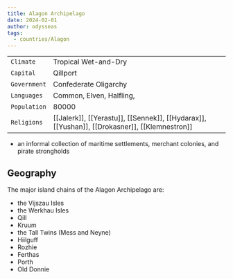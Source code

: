 ```yaml
---
title: Alagon Archipelago
date: 2024-02-01
author: odysseas
tags:
  - countries/Alagon
---
```

| | |
| --- | --- |
| `Climate` | Tropical Wet-and-Dry |
| `Capital` | Qillport |
| `Government` | Confederate Oligarchy |
| `Languages` | Common, Elven, Halfling,  |
| `Population` | 80000 |
| `Religions` | [[Jalerk]], [[Yerastu]], [[Sennek]], [[Hydarax]], [[Yushan]], [[Drokasner]], [[Klemnestron]] |

- an informal collection of maritime settlements, merchant colonies, and pirate strongholds

## Geography

The major island chains of the Alagon Archipelago are:

- the Vijszau Isles
- the Werkhau Isles
- Qill
- Kruum
- the Tall Twins (Mess and Neyne)
- Hiilguff
- Rozhie
- Ferthas
- Porth
- Old Donnie